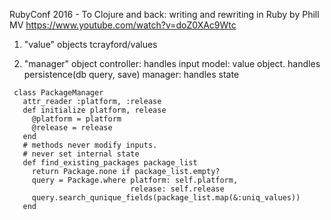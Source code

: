 RubyConf 2016 - To Clojure and back: writing and rewriting in Ruby by Phill MV
 https://www.youtube.com/watch?v=doZ0XAc9Wtc
 
 1. "value" objects
 tcrayford/values

 2. "manager" object
 controller: handles input
 model: value object. handles persistence(db query, save)
 manager: handles state

```
 class PackageManager
   attr_reader :platform, :release
   def initialize platform, release
     @platform = platform
     @release = release
   end
   # methods never modify inputs.
   # never set internal state
   def find_existing_packages package_list
     return Package.none if package_list.empty?
     query = Package.where platform: self.platform,
                           release: self.release
     query.search_qunique_fields(package_list.map(&:uniq_values))
   end
```
